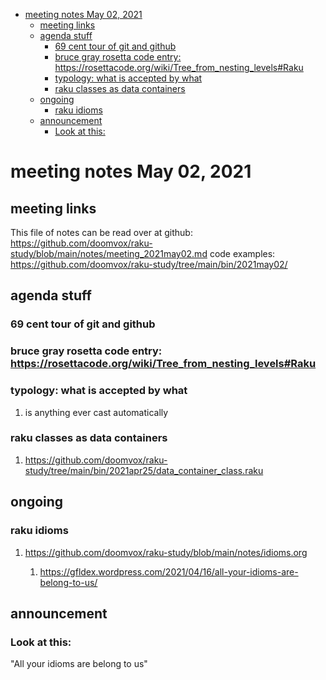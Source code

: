 - [meeting notes May 02, 2021](#org4ba14c2)
  - [meeting links](#org56481c8)
  - [agenda stuff](#org053d263)
    - [69 cent tour of git and github](#org9b1f93b)
    - [bruce gray rosetta code entry:  <https://rosettacode.org/wiki/Tree_from_nesting_levels#Raku>](#org8cfd381)
    - [typology: what is accepted by what](#orgc97ecf4)
    - [raku classes as data containers](#org3255e83)
  - [ongoing](#org6e369d5)
    - [raku idioms](#orgf0cb5f2)
  - [announcement](#org5007f06)
    - [Look at this:](#org3705ae5)


<a id="org4ba14c2"></a>

# meeting notes May 02, 2021


<a id="org56481c8"></a>

## meeting links

This file of notes can be read over at github: <https://github.com/doomvox/raku-study/blob/main/notes/meeting_2021may02.md> code examples: <https://github.com/doomvox/raku-study/tree/main/bin/2021may02/>


<a id="org053d263"></a>

## agenda stuff


<a id="org9b1f93b"></a>

### 69 cent tour of git and github


<a id="org8cfd381"></a>

### bruce gray rosetta code entry:  <https://rosettacode.org/wiki/Tree_from_nesting_levels#Raku>


<a id="orgc97ecf4"></a>

### typology: what is accepted by what

1.  is anything ever cast automatically


<a id="org3255e83"></a>

### raku classes as data containers

1.  <https://github.com/doomvox/raku-study/tree/main/bin/2021apr25/data_container_class.raku>


<a id="org6e369d5"></a>

## ongoing


<a id="orgf0cb5f2"></a>

### raku idioms

1.  <https://github.com/doomvox/raku-study/blob/main/notes/idioms.org>

    1.  <https://gfldex.wordpress.com/2021/04/16/all-your-idioms-are-belong-to-us/>


<a id="org5007f06"></a>

## announcement


<a id="org3705ae5"></a>

### Look at this:

"All your idioms are belong to us"
